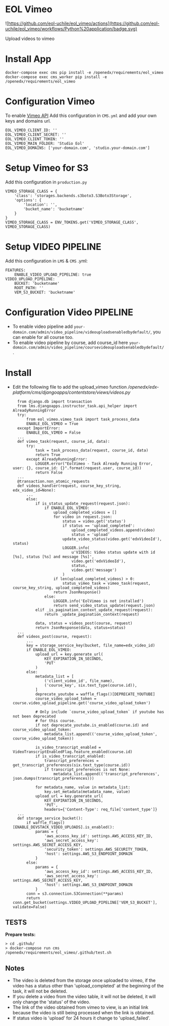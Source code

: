 # EOL Vimeo

![https://github.com/eol-uchile/eol_vimeo/actions](https://github.com/eol-uchile/eol_vimeo/workflows/Python%20application/badge.svg)

Upload videos to vimeo

# Install App

    docker-compose exec cms pip install -e /openedx/requirements/eol_vimeo
    docker-compose exec cms_worker pip install -e /openedx/requirements/eol_vimeo

# Configuration Vimeo

To enable [Vimeo API](https://developer.vimeo.com/api/guides/start) Add this configuration in `CMS.yml` and add your own keys and domains url.

    EOL_VIMEO_CLIENT_ID: ''
    EOL_VIMEO_CLIENT_SECRET: ''
    EOL_VIMEO_CLIENT_TOKEN: ''
    EOL_VIMEO_MAIN_FOLDER: 'Studio Eol'
    EOL_VIMEO_DOMAINS: ['your-domain.com', 'studio.your-domain.com']

# Setup Vimeo for S3

Add this configuration in `production.py`

    VIMEO_STORAGE_CLASS = {
        'class': 'storages.backends.s3boto3.S3Boto3Storage',
        'options': {
            'location': '',
            'bucket_name': 'bucketname'
        }
    }
    VIMEO_STORAGE_CLASS = ENV_TOKENS.get('VIMEO_STORAGE_CLASS', VIMEO_STORAGE_CLASS)

# Setup VIDEO PIPELINE

Add this configuration in `LMS` & `CMS` .yml:

    FEATURES:
        ENABLE_VIDEO_UPLOAD_PIPELINE: true
    VIDEO_UPLOAD_PIPELINE:
        BUCKET: 'bucketname'
        ROOT_PATH: ''
        VEM_S3_BUCKET: 'bucketname'

# Configuration Video PIPELINE

- To enable video pipeline add `your-domain.com/admin/video_pipeline/videouploadsenabledbydefault/`, you can enable for all course too.
- To enable video pipeline by course, add course_id here `your-domain.com/admin/video_pipeline/coursevideouploadsenabledbydefault/`.

# Install

- Edit the following file to add the upload_vimeo function _/openedx/edx-platform/cms/djangoapps/contentstore/views/videos.py_

        from django.db import transaction
        from lms.djangoapps.instructor_task.api_helper import AlreadyRunningError
        try:
            from eol_vimeo.vimeo_task import task_process_data
            ENABLE_EOL_VIMEO = True
        except ImportError:
            ENABLE_EOL_VIMEO = False
        ...
        def vimeo_task(request, course_id, data):
            try:
                task = task_process_data(request, course_id, data)
                return True
            except AlreadyRunningError:
                LOGGER.error("EolVimeo - Task Already Running Error, user: {}, course_id: {}".format(request.user, course_id))
                return False
        ...
        @transaction.non_atomic_requests
        def videos_handler(request, course_key_string, edx_video_id=None):
            ...
            else:
                if is_status_update_request(request.json):
                    if ENABLE_EOL_VIMEO:
                        upload_completed_videos = []
                        for video in request.json:
                            status = video.get('status')
                            if status == 'upload_completed':
                                upload_completed_videos.append(video)
                                status = 'upload'
                            update_video_status(video.get('edxVideoId'), status)
                            LOGGER.info(
                                u'VIDEOS: Video status update with id [%s], status [%s] and message [%s]',
                                video.get('edxVideoId'),
                                status,
                                video.get('message')
                            )
                        if len(upload_completed_videos) > 0:
                            status_vimeo_task = vimeo_task(request, course_key_string, upload_completed_videos)
                        return JsonResponse()
                    else:
                        LOGGER.info('EolVimeo is not installed')
                        return send_video_status_update(request.json)
                elif _is_pagination_context_update_request(request):
                    return _update_pagination_context(request)

                data, status = videos_post(course, request)
                return JsonResponse(data, status=status)
        ...
        def videos_post(course, request):
            ...
            key = storage_service_key(bucket, file_name=edx_video_id)
            if ENABLE_EOL_VIMEO:
                upload_url = key.generate_url(
                    KEY_EXPIRATION_IN_SECONDS,
                    'PUT'
                )
            else:
                metadata_list = [
                    ('client_video_id', file_name),
                    ('course_key', six.text_type(course.id)),
                ]
                deprecate_youtube = waffle_flags()[DEPRECATE_YOUTUBE]
                course_video_upload_token = course.video_upload_pipeline.get('course_video_upload_token')

                # Only include `course_video_upload_token` if youtube has not been deprecated
                # for this course.
                if not deprecate_youtube.is_enabled(course.id) and course_video_upload_token:
                    metadata_list.append(('course_video_upload_token', course_video_upload_token))

                is_video_transcript_enabled = VideoTranscriptEnabledFlag.feature_enabled(course.id)
                if is_video_transcript_enabled:
                    transcript_preferences = get_transcript_preferences(six.text_type(course.id))
                    if transcript_preferences is not None:
                        metadata_list.append(('transcript_preferences', json.dumps(transcript_preferences)))

                for metadata_name, value in metadata_list:
                    key.set_metadata(metadata_name, value)
                upload_url = key.generate_url(
                    KEY_EXPIRATION_IN_SECONDS,
                    'PUT',
                    headers={'Content-Type': req_file['content_type']}
        ...
        def storage_service_bucket():
            if waffle_flags()[ENABLE_DEVSTACK_VIDEO_UPLOADS].is_enabled():
                params = {
                    'aws_access_key_id': settings.AWS_ACCESS_KEY_ID,
                    'aws_secret_access_key': settings.AWS_SECRET_ACCESS_KEY,
                    'security_token': settings.AWS_SECURITY_TOKEN,
                    'host': settings.AWS_S3_ENDPOINT_DOMAIN
                }
            else:
                params = {
                    'aws_access_key_id': settings.AWS_ACCESS_KEY_ID,
                    'aws_secret_access_key': settings.AWS_SECRET_ACCESS_KEY,
                    'host': settings.AWS_S3_ENDPOINT_DOMAIN
                }
            conn = s3.connection.S3Connection(**params)
            return conn.get_bucket(settings.VIDEO_UPLOAD_PIPELINE['VEM_S3_BUCKET'], validate=False)

## TESTS
**Prepare tests:**

    > cd .github/
    > docker-compose run cms /openedx/requirements/eol_vimeo/.github/test.sh

## Notes
- The video is deleted from the storage once uploaded to vimeo, if the video has a status other than 'upload_completed' at the beginning of the task, it will not be deleted.
- If you delete a video from the video table, it will not be deleted, it will only change the 'status' of the video.
- The link of the video obtained from vimeo to view, is an initial link because the video is still being processed when the link is obtained.
- If status video is 'upload' for 24 hours it change to 'upload_failed'.
